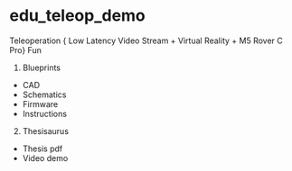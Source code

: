 # edu_teleop_demo
Teleoperation { Low Latency Video Stream + Virtual Reality + M5 Rover C Pro} Fun


1. Blueprints

- CAD
- Schematics
- Firmware
- Instructions

2. Thesisaurus

- Thesis pdf
- Video demo

